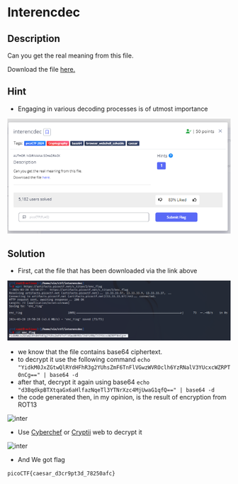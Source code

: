 # **Interencdec**
## **Description**
Can you get the real meaning from this file.

Download the file [here.](https://artifacts.picoctf.net/c_titan/2/enc_flag)
## **Hint**
- Engaging in various decoding processes is of utmost importance
  
![inter](./images/inter.PNG)
## **Solution**
- First, cat the file that has been downloaded via the link above

![inter](./images/inter1.PNG)
- we know that the file contains base64 ciphertext.
- to decrypt it use the following command
``` echo "YidkM0JxZGtwQlRYdHFhR3g2YUhsZmF6TnFlVGwzWVROclh6YzRNalV3YUcxcWZRPT0nCg==" | base64 -d ```
- after that, decrypt it again using base64
``` echo "d3BqdkpBTXtqaGx6aHlfazNqeTl3YTNrXzc4MjUwaG1qfQ==" | base64 -d ```
- the code generated then, in my opinion, is the result of encryption from ROT13

![inter](./images/inter2.PNG)
- Use [Cyberchef](https://gchq.github.io/CyberChef/) or [Cryptii](https://cryptii.com/) web to decrypt it

![inter](./images/inter3.PNG)
- And We got flag
```
picoCTF{caesar_d3cr9pt3d_78250afc}
```

